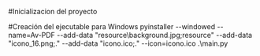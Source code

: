 #Inicializacion del proyecto
 
#Creación del ejecutable para Windows
pyinstaller --windowed --name=Av-PDF --add-data "resource\\background.jpg;resource" --add-data "icono_16.png;." --add-data "icono.ico;."  --icon=icono.ico   .\main.py
